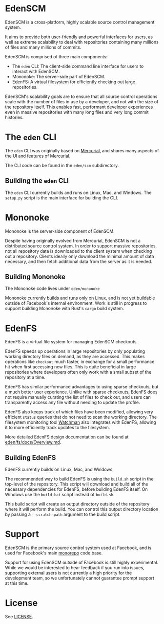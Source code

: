 # EdenSCM

EdenSCM is a cross-platform, highly scalable source control management system.

It aims to provide both user-friendly and powerful interfaces for users, as
well as extreme scalability to deal with repositories containing many millions
of files and many millions of commits.

EdenSCM is comprised of three main components:

* The `eden` CLI: The client-side command line interface for users to interact
  with EdenSCM.
* Mononoke: The server-side part of EdenSCM.
* EdenFS: A virtual filesystem for efficiently checking out large repositories.

EdenSCM's scalability goals are to ensure that all source control operations
scale with the number of files in use by a developer, and not with the size of
the repository itself.  This enables fast, performant developer experiences
even in massive repositories with many long files and very long commit
histories.


# The `eden` CLI

The `eden` CLI was originally based on
[Mercurial](https://www.mercurial-scm.org/), and shares many aspects of the UI
and features of Mercurial.

The CLI code can be found in the `eden/scm` subdirectory.

## Building the `eden` CLI

The `eden` CLI currently builds and runs on Linux, Mac, and Windows.  The
`setup.py` script is the main interface for building the CLI.


# Mononoke

Mononoke is the server-side component of EdenSCM.

Despite having originally evolved from Mercurial, EdenSCM is not a distributed
source control system.  In order to support massive repositories, not all
repository data is downloaded to the client system when checking out a
repository.  Clients ideally only download the minimal amount of data
necessary, and then fetch additional data from the server as it is needed.

## Building Mononoke

The Mononoke code lives under `eden/mononoke`

Mononoke currently builds and runs only on Linux, and is not yet buildable
outside of Facebook's internal environment.  Work is still in progress to
support building Mononoke with Rust's `cargo` build system.


# EdenFS

EdenFS is a virtual file system for managing EdenSCM checkouts.

EdenFS speeds up operations in large repositories by only populating working
directory files on demand, as they are accessed.  This makes operations like
`checkout` much faster, in exchange for a small performance hit when first
accessing new files.  This is quite beneficial in large repositories where
developers often only work with a small subset of the repository at a time.

EdenFS has similar performance advantages to using sparse checkouts, but a much
better user experience.  Unlike with sparse checkouts, EdenFS does not require
manually curating the list of files to check out, and users can transparently
access any file without needing to update the profile.

EdenFS also keeps track of which files have been modified, allowing very
efficient `status` queries that do not need to scan the working directory.
The filesystem monitoring tool [Watchman](https://facebook.github.io/watchman/)
also integrates with EdenFS, allowing it to more efficiently track updates to
the filesystem.

More detailed EdenFS design documentation can be found at
[eden/fs/docs/Overview.md](eden/fs/docs/Overview.md).

## Building EdenFS

EdenFS currently builds on Linux, Mac, and Windows.

The recommended way to build EdenFS is using the `build.sh` script in the
top-level of the repository.  This script will download and build all of the
necessary dependencies for EdenFS, before building EdenFS itself.  On Windows
use the `build.bat` script instead of `build.sh`.

This build script will create an output directory outside of the repository
where it will perform the build.  You can control this output directory
location by passing a  `--scratch-path` argument to the build script.

# Support

EdenSCM is the primary source control system used at Facebook, and is used for
Facebook's main [monorepo](https://en.wikipedia.org/wiki/Monorepo) code base.

Support for using EdenSCM outside of Facebook is still highly experimental.
While we would be interested to hear feedback if you run into issues,
supporting external users is not currently a high priority for the development
team, so we unfortunately cannot guarantee prompt support at this time.

# License

See [LICENSE](LICENSE).
